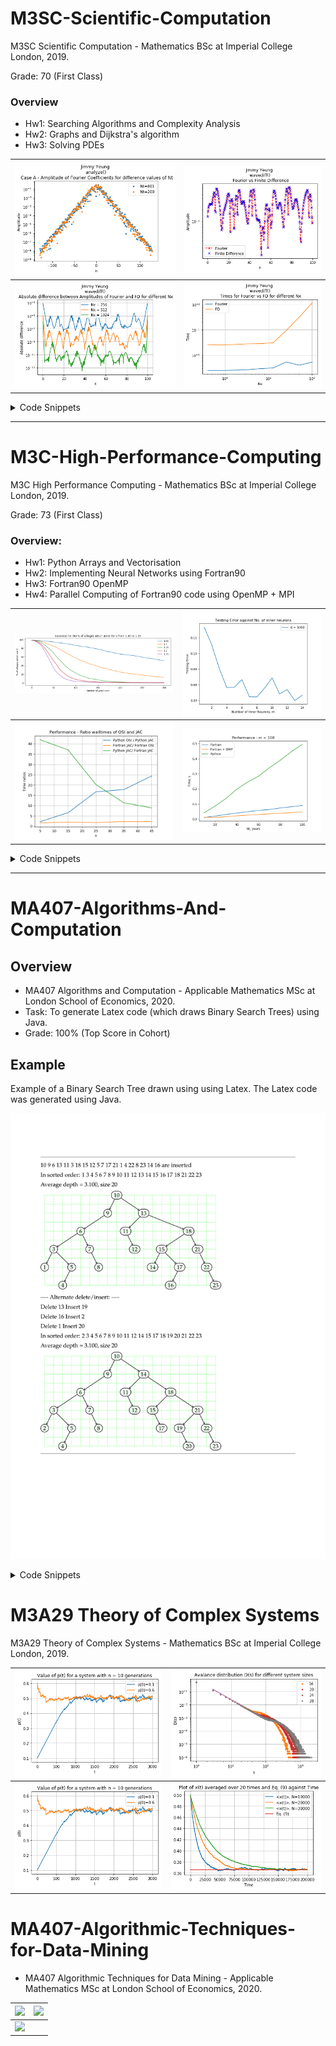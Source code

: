 # M3SC-Scientific-Computation

M3SC Scientific Computation - Mathematics BSc at Imperial College London, 2019.

Grade: 70 (First Class)

### Overview
- Hw1: Searching Algorithms and Complexity Analysis
- Hw2: Graphs and Dijkstra's algorithm
- Hw3: Solving PDEs

|![](https://github.com/jyeung205/University-Projects/blob/main/M3SC-Scientific-Computation/hw3/fig1.png)|![](https://github.com/jyeung205/University-Projects/blob/main/M3SC-Scientific-Computation/hw3/fig7.png)|
|:-----------------------:|:-------------------:|
|![](https://github.com/jyeung205/University-Projects/blob/main/M3SC-Scientific-Computation/hw3/fig8.png)|![](https://github.com/jyeung205/University-Projects/blob/main/M3SC-Scientific-Computation/hw3/fig9.png)|

<details>
<summary> Code Snippets </summary>

```python
import numpy as np
import matplotlib.pyplot as plt
from scipy.integrate import odeint
from scipy.signal import hann
import scipy
import time


def nwave(alpha,beta,Nx=256,Nt=801,T=200,display=False):

    #generate grid
    L = 100
    x = np.linspace(0,L,Nx+1)
    x = x[:-1]

    def RHS(f,t,alpha,beta):
        """Computes dg/dt for model eqn.,
        f[:N] = Real(g), f[N:] = Imag(g)
        Called by odeint below
        """
        g = f[:Nx]+1j*f[Nx:]

        #add code here
        c = np.fft.fft(g)/Nx
        n = np.fft.fftshift(np.arange(-Nx/2,Nx/2))
        k = 2*np.pi*n/L
        d2g = Nx*np.fft.ifft(-(k**2)*c)
        #-----------
        dgdt = alpha*d2g + g - beta*g*g*g.conj()
        df = np.zeros(2*Nx)
        df[:Nx] = dgdt.real
        df[Nx:] = dgdt.imag
        return df

    #set initial condition
    g0 = np.random.rand(Nx)*0.1*hann(Nx)
    f0=np.zeros(2*Nx)
    f0[:Nx]=g0
    t = np.linspace(0,T,Nt)

    #compute solution
    f = odeint(RHS,f0,t,args=(alpha,beta))
    g = f[:,:Nx] + 1j*f[:,Nx:]

    if display:
        plt.figure()
        plt.contour(x,t,g.real)
        plt.xlabel('x')
        plt.ylabel('t')
        plt.title('Contours of Real(g)')

    return g


def analyze():
    Nx=256

    #Nt
    #caseA
    n = np.arange(-Nx/2,Nx/2)
    gA = nwave(1-2j,1+2j,Nt=801)
    gA1 = nwave(1-2j,1+2j,Nt=200)
    cA = np.fft.fft(gA[50:,])/Nx
    cA1 = np.fft.fft(gA1[50:,])/Nx

    plt.figure()
    plt.plot(n,np.fft.fftshift(np.abs(cA[-1,])),'.')
    plt.plot(n,np.fft.fftshift(np.abs(cA1[-1,])),'.')
    plt.yscale("log")
    plt.title('Jimmy Yeung \n analyze() \n Case A - Amplitude of Fourier Coefficients for difference values of Nt')
    plt.xlabel('n')
    plt.ylabel('Amplitude')
    plt.legend(('Nt=801','Nt=200'))

    #caseB
    n = np.arange(-Nx/2,Nx/2)
    gB = nwave(1-1j,1+2j,Nt=801)
    gB1 = nwave(1-1j,1+2j,Nt=200)
    cB = np.fft.fft(gB[50:,])/Nx
    cB1 = np.fft.fft(gB1[50:,])/Nx

    plt.figure()
    plt.plot(n,np.fft.fftshift(np.abs(cB[-1,])),'.')
    plt.plot(n,np.fft.fftshift(np.abs(cB1[-1,])),'.')
    plt.yscale("log")
    plt.title('Jimmy Yeung \n analyze() \n Case B - Amplitude of Fourier Coefficients for difference values of Nt')
    plt.xlabel('n')
    plt.ylabel('Amplitude')
    plt.legend(('Nt=801','Nt=200'))

    #Nx
    #caseA
    gA = nwave(1-2j,1+2j,Nx=256)
    gA1 = nwave(1-2j,1+2j,Nx=100)
    cA = np.fft.fft(gA[50:,])/100
    cA1 = np.fft.fft(gA1[50:,])/100
    n2 = np.arange(-100/2,100/2)

    plt.figure()
    plt.plot(n,np.fft.fftshift(np.abs(cA[-1,])),'.')
    plt.plot(n2,np.fft.fftshift(np.abs(cA1[-1,])),'.')
    plt.yscale("log")
    plt.title('Jimmy Yeung \n analyze() \n Case A - Amplitude of Fourier Coefficients for difference values of Nx')
    plt.xlabel('n')
    plt.ylabel('Amplitude')
    plt.legend(('Nx=256','Nx=100'))

    #caseB
    gA = nwave(1-1j,1+2j,Nx=256)
    gA1 = nwave(1-1j,1+2j,Nx=100)
    cA = np.fft.fft(gA[50:,])/100
    cA1 = np.fft.fft(gA1[50:,])/100
    n2 = np.arange(-100/2,100/2)

    plt.figure()
    plt.plot(n,np.fft.fftshift(np.abs(cA[-1,])),'.')
    plt.plot(n2,np.fft.fftshift(np.abs(cA1[-1,])),'.')
    plt.yscale("log")
    plt.title('Jimmy Yeung \n analyze() \n Case B - Amplitude of Fourier Coefficients for difference values of Nx')
    plt.xlabel('n')
    plt.ylabel('Amplitude')
    plt.legend(('Nx=256','Nx=100'))

    #T
    #caseA
    gA = nwave(1-2j,1+2j,T=200)
    gA1 = nwave(1-2j,1+2j,T=100)
    cA = np.fft.fft(gA[50:,])/Nx
    cA1 = np.fft.fft(gA1[50:,])/Nx

    plt.figure()
    plt.plot(n,np.fft.fftshift(np.abs(cA[-1,])),'.')
    plt.plot(n,np.fft.fftshift(np.abs(cA1[-1,])),'.')
    plt.yscale("log")
    plt.title('Jimmy Yeung \n analyze() \n Case A - Amplitude of Fourier Coefficients for difference values of T')
    plt.xlabel('n')
    plt.ylabel('Amplitude')
    plt.legend(('T=200','T=100'))

    #caseB
    gB = nwave(1-1j,1+2j,T=200)
    gB1 = nwave(1-1j,1+2j,T=100)
    cB = np.fft.fft(gA[50:,])/Nx
    cB1 = np.fft.fft(gA1[50:,])/Nx

    plt.figure()
    plt.plot(n,np.fft.fftshift(np.abs(cB[-1,])),'.')
    plt.plot(n,np.fft.fftshift(np.abs(cB1[-1,])),'.')
    plt.yscale("log")
    plt.title('Jimmy Yeung \n analyze() \n Case B - Amplitude of Fourier Coefficients for difference values of T')
    plt.xlabel('n')
    plt.ylabel('Amplitude')
    plt.legend(('T=200','T=100'))

    return None

```
</details>

---

# M3C-High-Performance-Computing

M3C High Performance Computing - Mathematics BSc at Imperial College London, 2019.

Grade: 73 (First Class)

### Overview:

- Hw1: Python Arrays and Vectorisation
- Hw2: Implementing Neural Networks using Fortran90
- Hw3: Fortran90 OpenMP
- Hw4: Parallel Computing of Fortran90 code using OpenMP + MPI

|![](https://github.com/jyeung205/University-Projects/blob/main/M3C-High-Performance-Computing/hw1/hw11.png)|![](https://github.com/jyeung205/University-Projects/blob/main/M3C-High-Performance-Computing/hw2/hw22.png)|
|:-----------------------:|:-------------------:|
|![](https://github.com/jyeung205/University-Projects/blob/main/M3C-High-Performance-Computing/hw4/part2/p31.png)|![](https://github.com/jyeung205/University-Projects/blob/main/M3C-High-Performance-Computing/hw3/hw322.png)|

<details><summary>Code Snippets</summary>
<p>

```python
import numpy as np
import matplotlib.pyplot as plt
from m1 import bmodel as bm #assumes p2.f90 has been compiled with: f2py3 -c p2.f90 -m m1
import time
from scipy import optimize

def simulate_jacobi(n,input_num=(10000,1e-8),input_mod=(1,1,1,2,1.5),display=False):
    #Set model parameters------

    kmax,tol = input_num
    g,k_bc,s0,r0,t0 = input_mod
    #-------------------------------------------
    #Set Numerical parameters
    Del = np.pi/(n+1)
    r = np.linspace(1,1+np.pi,n+2)
    t = np.linspace(0,np.pi,n+2) #theta
    tg,rg = np.meshgrid(t,r) # r-theta grid

    #Factors used in update equation
    rinv2 = 1.0/(rg*rg)
    fac = 1.0/(2 + 2*rinv2+Del*Del*g)
    facp = (1+0.5*Del/rg)*fac
    facm = (1-0.5*Del/rg)*fac
    fac2 = fac*rinv2

    #set initial condition/boundary conditions
    C = (np.sin(k_bc*tg)**2)*(np.pi+1.-rg)/np.pi

    #set source function, Sdel2 = S*del^2*fac
    Sdel2 = s0*np.exp(-20.*((rg-r0)**2+(tg-t0)**2))*(Del**2)*fac

    deltac = []
    Cnew = C.copy()

    #Jacobi iteration
    for k in range(kmax):
        #Compute Cnew
        Cnew[1:-1,1:-1] = Sdel2[1:-1,1:-1] + C[2:,1:-1]*facp[1:-1,1:-1] + C[:-2,1:-1]*facm[1:-1,1:-1] + (C[1:-1,:-2] + C[1:-1,2:])*fac2[1:-1,1:-1] #Jacobi update
        #Compute delta_p
        deltac += [np.max(np.abs(C-Cnew))]
        C[1:-1,1:-1] = Cnew[1:-1,1:-1]
        if k%1000==0: print("k,dcmax:",k,deltac[k])
        #check for convergence
        if deltac[k]<tol:
            print("Converged,k=%d,dc_max=%28.16f " %(k,deltac[k]))
            break

    deltac = deltac[:k+1]

    if display:
        plt.figure()
        plt.contour(t,r,C,50)
        plt.xlabel('theta')
        plt.ylabel('r')
        plt.title('Final concentration field')

    return C,deltac


def simulate(n,input_num=(10000,1e-8),input_mod=(1,1,1,2,1.5),display=True):
    """ Solve contamination model equations with
        OSI method, input/output same as in simulate_jacobi above
    """
    #Set model parameters------

    kmax,tol = input_num
    g,k_bc,s0,r0,t0 = input_mod

    #-------------------------------------------
    #Set Numerical parameters
    Del = np.pi/(n+1)
    r = np.linspace(1,1+np.pi,n+2)
    t = np.linspace(0,np.pi,n+2) #theta
    tg,rg = np.meshgrid(t,r) # r-theta grid

    #Factors used in update equation
    rinv2 = 1.0/(rg*rg)
    fac = 1.0/(2 + 2*rinv2+Del*Del*g)
    facp = (1+0.5*Del/rg)*fac
    facm = (1-0.5*Del/rg)*fac
    fac2 = fac*rinv2

    #set initial condition/boundary conditions
    C = (np.sin(k_bc*tg)**2)*(np.pi+1.-rg)/np.pi

    #set source function, Sdel2 = S*del^2*fac
    Sdel2 = s0*np.exp(-20.*((rg-r0)**2+(tg-t0)**2))*(Del**2)*fac

    deltac = []
    Cnew = C.copy()

    #Over-step iteration
    for k in range(kmax):
        for i in range(1,n+1):
            for j in range(1,n+1):
                Cnew[i,j] = -0.5*C[i,j] + 1.5*Sdel2[i,j] + 1.5*C[i+1,j]*facp[i,j] + 1.5*Cnew[i-1,j]*facm[i,j] + 1.5*(Cnew[i,j-1] + C[i,j+1])*fac2[i,j]
        #Compute delta_p
        deltac += [np.max(np.abs(C-Cnew))]
        C[1:-1,1:-1] = Cnew[1:-1,1:-1]
        if k%1000==0: print("k,dcmax:",k,deltac[k])
        #check for convergence
        if deltac[k]<tol:
            print("Converged,k=%d,dc_max=%28.16f " %(k,deltac[k]))
            break

    deltac = deltac[:k+1]

    if display:
        plt.figure()
        plt.contour(t,r,C,50)
        plt.xlabel('theta')
        plt.ylabel('r')
        plt.title('Final concentration field')
        plt.show()

    #C,deltac = None,None #Must be replaced
    return C,deltac

```

</p>
</details>

---

# MA407-Algorithms-And-Computation

## Overview
- MA407 Algorithms and Computation - Applicable Mathematics MSc at London School of Economics, 2020.
- Task: To generate Latex code (which draws Binary Search Trees) using Java.
- Grade: 100% (Top Score in Cohort)

## Example
Example of a Binary Search Tree drawn using using Latex. The Latex code was generated using Java.

![](https://github.com/jyeung205/University-Projects/blob/main/MA407-Algorithms-And-Computation/png/java%20Tree%2020%203-1.png?raw=true)

<details>
<summary> Code Snippets </summary>

```java

public class Graph {
    Node nodeListHead;
    Node nodeListEnd;
    Edge edgeListHead;
    Edge edgeListEnd;
    final int maxCoordinate = 100;
    final double textWidth = 17.0;

    public static class Node {
        int x;
        int y;
        int label;
        String value;
        Node next;

        Node(int x, int y, int label, String value) {
            this.x = x;
            this.y = y;
            this.label = label;
            this.value = value;
        }
    }

    public static class Edge {
        int nodeLabel1;
        int nodeLabel2;
        Edge next;
    }

    void addNode(int x, int y, int label, String value) {

        // Check to see if coordinates exceed maxCoordinate value
        if (Math.abs(x) > maxCoordinate && Math.abs(y) > maxCoordinate) {
            System.out.println("% coordinate " + x + " and " + y + " in node (" + x + "," + y + ") is too large");
            return;
        }
        if (Math.abs(x) > maxCoordinate) {
            System.out.println("% coordinate " + x + " in node (" + x + "," + y + ") is too large");
            return;
        }
        if (Math.abs(y) > maxCoordinate) {
            System.out.println("% coordinate " + y + " in node (" + x + "," + y + ") is too large");
            return;
        }

        // If the nodeList is empty then add a new node to the list
        if (nodeListHead == null) {
            nodeListHead = new Node(x, y, label, value);
            nodeListEnd = nodeListHead;
        }
        else {
            // Check for repeated coordinates and update value if coordinates are repeated
            for (Node node = nodeListHead; node != null; node = node.next) {
                if (node.x == x && node.y == y) {
                    node.value = value;
                    return;
                }
            }
            // Else create a new node and add to the list
            Node node = new Node(x, y, label, value);
            nodeListEnd.next = node;
            nodeListEnd = node;
        }
    }

    void addEdge(int x1, int y1, int x2, int y2) {

        // find label of x1, y1 and x2, y2
        Edge edge = new Edge();
        boolean node1Present = false;
        boolean node2Present = false;
        for (Node node = nodeListHead; node != null; node = node.next) {
            if (node.x == x1 && node.y == y1) {
                edge.nodeLabel1 = node.label;
                node1Present = true;
            }
            if (node.x == x2 && node.y == y2) {
                edge.nodeLabel2 = node.label;
                node2Present = true;
            }
        }

        // Check to see if nodes connected by the edge are present before adding them to the edgeList
        if (!node1Present && !node2Present) {
            System.out.println("% Tried to add edge from (" + x1 + "," + y1 + ") to (" + x2 + "," + y2 + ") but both nodes are not present in the graph");
            return;
        }
        if (!node1Present) {
            System.out.println("% Tried to add edge from (" + x1 + "," + y1 + ") to (" + x2 + "," + y2 + ") but node with coordinates (" + x1 + "," + y1 + ") is not present in the graph");
            return;
        }
        if (!node2Present) {
            System.out.println("% Tried to add edge from (" + x1 + "," + y1 + ") to (" + x2 + "," + y2 + ") but node with coordinates (" + x2 + "," + y2 + ") is not present in the graph");
            return;
        }

        if (edgeListHead == null) {
            edgeListHead = edge;
        }
        else {
            edgeListEnd.next = edge;
        }
        edgeListEnd = edge;

    }

    void clear() {
        nodeListHead = null;
        nodeListEnd = null;
        edgeListHead = null;
        edgeListEnd = null;
    }

    void outHeader() {
        double oddSideMargin = -1* (2.54 - (21.0 - textWidth) / 2);

        System.out.print("\\documentclass[a4paper,11pt]{article}\n" +
                "\\usepackage{mathpazo}\n" +
                "\\usepackage{tikz}\n" +
                "\\usetikzlibrary{shapes}\n");

        System.out.print("\\oddsidemargin "); System.out.printf("%.2f", oddSideMargin); System.out.print("cm\n");

        System.out.print("\\textwidth "); System.out.printf("%.2f", textWidth); System.out.print("cm\n");

        System.out.println("\\textheight 24cm\n" +
                "\\topmargin -1.3cm\n" +
                "\\parindent 0pt\n" +
                "\\parskip 1ex\n" +
                "\\pagestyle{empty}\n" +
                "\\begin{document}\n" +
                "\\medskip\\hrule\\medskip\n");

    }

    void outFooter() {
        System.out.println("\\medskip\\hrule\\medskip\n" +
                "\\end{document}");
    }

    void outGraph() {

        // Loop through nodeList and output LaTex command
        for (Node node = nodeListHead; node != null; node = node.next) {
            int x = node.x;
            int y = node.y;
            int label = node.label;
            String value = node.value;

            System.out.print( "\\draw [thick] "+ "(");
            System.out.print(x + "," + y);
            System.out.print(") node[draw, rounded rectangle] ");
            System.out.println("(" + label + ")" + " {" + value + "};");
        }

        // Loop through edgeList and output LaTex command
        for (Edge edge = edgeListHead; edge != null; edge = edge.next) {
            int label1 = edge.nodeLabel1;
            int label2 = edge.nodeLabel2;
            System.out.println("\\draw [->, thick] (" + label1 + ") to (" + label2 + ");");
        }

    }

    // Find the smallest and largest x, y coordinates and return an array containing them
    int[] getGridCoordinates() {

        int xMax = -100;
        int yMax = -100;
        int xMin = 100;
        int yMin = 100;
        for (Node node = nodeListHead; node != null; node = node.next) {
            if (node.x < xMin && node.x >= -maxCoordinate) {
                xMin = node.x;
            }
            if (node.x > xMax && node.x <= maxCoordinate) {
                xMax = node.x;
            }
            if (node.y < yMin && node.y >= -maxCoordinate) {
                yMin = node.y;
            }
            if (node.y > yMax && node.y <= maxCoordinate) {
                yMax = node.y;
            }
        }

        int[] gridCoordinates = new int[4];
        gridCoordinates[0] = xMin;
        gridCoordinates[1] = yMin;
        gridCoordinates[2] = xMax;
        gridCoordinates[3] = yMax;
        return gridCoordinates;
    }

    // Outputs the LaTex commands to draw a grid between the smallest and largest coordinates
    void outGrid(int[] gridCoordinates) {

        int xMin = gridCoordinates[0];
        int yMin = gridCoordinates[1];
        int xMax = gridCoordinates[2];
        int yMax = gridCoordinates[3];
        System.out.println("\\draw [help lines, color=green] (" + xMin + "," + yMin + ") grid " + "(" + xMax + "," + yMax + ");\n");

    }

    // Method to output LaTex commands
    void latex(String[] args, int[] gridCoordinates, Tree tree) {

        if (args != null) {
            for (String arg : args) {
                System.out.print(arg + " ");
            }
            System.out.println("are inserted \n");
        }

        // printSorted and averageDepth are called when drawing a tree but not a graph
        if (tree != null) {
            System.out.print("In sorted order: ");
            tree.printSorted(tree.root);
            System.out.println("\n");

            tree.createDepthList(tree.root, 0);
            tree.averageDepth(tree.depthListHead, true);
        }

        double scale = 0.600;
        int xMin = gridCoordinates[0];
        int xMax = gridCoordinates[2];
        int width = 1;

        // Calculate width of grid
        if (xMin > 0 && xMax > 0 || xMax > 0 && xMin < 0) {
            width = xMax - xMin + 1;
        }
        if (xMin < 0 && xMax < 0) {
            width = Math.abs(xMin) - Math.abs(xMax) + 1;
        }

        // 28 is the max width for textWidth 17.0cm and scale 0.600cm
        if (width > 28) {
            scale = textWidth / width;
        }
        if (scale < 0.3) {
            scale = 0.3;
        }

        // Output LaTex commands to draw grid and graph
        System.out.print("\\begin{tikzpicture}");
        System.out.printf("[scale=%.3f]", scale);
        System.out.println();
        outGrid(gridCoordinates);
        outGraph();
        System.out.println("\n\\end{tikzpicture}\n");
    }

    public static void main(String[] args) {
        Graph graph = new Graph();

        // Take the command line inputs and add the nodes in the graph
        for (int i=0; i<args.length/2; i++) {
            int x = Integer.parseInt(args[2*i]);
            int y = Integer.parseInt(args[2*i+1]);
            graph.addNode(x, y, i, Integer.toString(i+1));
        }

        // Take the command line inputs and add the edges in the graph
        for (int i=0; i<args.length/2 - 1; i++) {
            int x1 = Integer.parseInt(args[2*i]);
            int y1 = Integer.parseInt(args[2*i+1]);
            int x2 = Integer.parseInt(args[2*i+2]);
            int y2 = Integer.parseInt(args[2*i+3]);
            graph.addEdge(x1, y1, x2, y2);
        }

        // Call methods to output LaTex commands
        graph.outHeader();

        // If no input arguments
        if (args.length == 0) {
            System.out.println("Please input some coordinates \n");
        }

        int[] gridCoordinates = new int[4];

        // If no nodes were added to the graph
        if (graph.nodeListHead == null) {
            System.out.println("The graph is empty");
        }
        else {
            gridCoordinates = graph.getGridCoordinates();
        }

        graph.latex(null, gridCoordinates, null);
        graph.outFooter();

    }
}
```   
</details>  

# M3A29 Theory of Complex Systems 

M3A29 Theory of Complex Systems - Mathematics BSc at Imperial College London, 2019.

|![](https://github.com/jyeung205/University-Projects/blob/main/M3A29%20Theory%20of%20Complex%20Systems/cw1/fig1.png)|![](https://github.com/jyeung205/University-Projects/blob/main/M3A29%20Theory%20of%20Complex%20Systems/cw1/fig3.png)|
|:-----------------------:|:-------------------:|
|![](https://github.com/jyeung205/University-Projects/blob/main/M3A29%20Theory%20of%20Complex%20Systems/cw1/fig1.png)|![](https://github.com/jyeung205/University-Projects/blob/main/M3A29%20Theory%20of%20Complex%20Systems/cw2/fig1.png)|

# MA407-Algorithmic-Techniques-for-Data-Mining

- MA407 Algorithmic Techniques for Data Mining - Applicable Mathematics MSc at London School of Economics, 2020.

|![](https://github.com/jyeung205/University-Projects/blob/main/MA407-Algorithmic-Techniques-for-Data-Mining/figures/correlogram.png)|![](https://github.com/jyeung205/University-Projects/blob/main/MA407-Algorithmic-Techniques-for-Data-Mining/figures/rocs_comparison.png)|
|:-----------------------:|:-------------------:|
|![](https://github.com/jyeung205/University-Projects/blob/main//MA407-Algorithmic-Techniques-for-Data-Mining/figures/DataVisualisation.png)|

